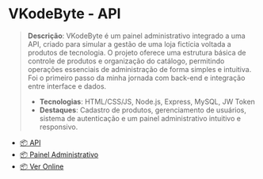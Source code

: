 # VKodeByte - API

 > **Descrição**: VKodeByte é um painel administrativo integrado a uma API, criado para simular a gestão de uma loja fictícia voltada a produtos de tecnologia. O projeto oferece uma estrutura básica de controle de produtos e organização do catálogo, permitindo operações essenciais de administração de forma simples e intuitiva. Foi o primeiro passo da minha jornada com back-end e integração entre interface e dados.
 > - **Tecnologias**: HTML/CSS/JS, Node.js, Express, MySQL, JW Token
 > - **Destaques**: Cadastro de produtos, gerenciamento de usuários, sistema de autenticação e um painel administrativo intuitivo e responsivo.

 - [📦 API ](https://github.com/victorjardim-dev/vkodebyte-api)
 - [📦 Painel Administrativo](https://github.com/victorjardim-dev/vkodebyte-admin)
 - [📦 Ver Online](https://victorjardim.dev/meus-projetos/vkodebyte/)
